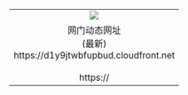 ﻿<table>
  <tr></tr>
  <tr><td colspan=2 align=center><img src="https://d1y9jtwbfupbud.cloudfront.net/Up/oGate.jpg" /></td></tr>
  <tr><td colspan=2 align=center>网门动态网址<br/>(最新)
<br>https://d1y9jtwbfupbud.cloudfront.net
<br/>
<br>https://
    </td>
  </tr>
</table>
